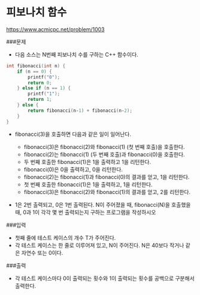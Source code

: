 피보나치 함수
=============
https://www.acmicpc.net/problem/1003

###문제
- 다음 소스는 N번째 피보나치 수를 구하는 C++ 함수이다.  
~~~c++
int fibonacci(int n) {
    if (n == 0) {
        printf("0");
        return 0;
    } else if (n == 1) {
        printf("1");
        return 1;
    } else {
        return fibonacci(n‐1) + fibonacci(n‐2);
    }
}
~~~
- fibonacci(3)을 호출하면 다음과 같은 일이 일어난다.
    - fibonacci(3)은 fibonacci(2)와 fibonacci(1) (첫 번째 호출)을 호출한다.
    - fibonacci(2)는 fibonacci(1) (두 번째 호출)과 fibonacci(0)을 호출한다.
    - 두 번째 호출한 fibonacci(1)은 1을 출력하고 1을 리턴한다.
    - fibonacci(0)은 0을 출력하고, 0을 리턴한다.
    - fibonacci(2)는 fibonacci(1)과 fibonacci(0)의 결과를 얻고, 1을 리턴한다.
    - 첫 번째 호출한 fibonacci(1)은 1을 출력하고, 1을 리턴한다.
    - fibonacci(3)은 fibonacci(2)와 fibonacci(1)의 결과를 얻고, 2를 리턴한다.
    
- 1은 2번 출력되고, 0은 1번 출력된다. N이 주어졌을 때, fibonacci(N)을 호출했을 때, 0과 1이 각각 몇 번 출력되는지 구하는 프로그램을 작성하시오

###입력
- 첫째 줄에 테스트 케이스의 개수 T가 주어진다.
- 각 테스트 케이스는 한 줄로 이루어져 있고, N이 주어진다. N은 40보다 작거나 같은 자연수 또는 0이다.

###출력
- 각 테스트 케이스마다 0이 출력되는 횟수와 1이 출력되는 횟수를 공백으로 구분해서 출력한다.